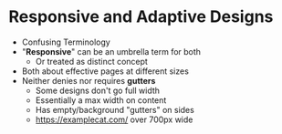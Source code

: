 # **Responsive** and **Adaptive** Designs

- Confusing Terminology
- "**Responsive**" can be an umbrella term for both
  - Or treated as distinct concept
- Both about effective pages at different sizes
- Neither denies nor requires **gutters**
  - Some designs don't go full width
  - Essentially a max width on content
  - Has empty/background "gutters" on sides
  - https://examplecat.com/ over 700px wide

